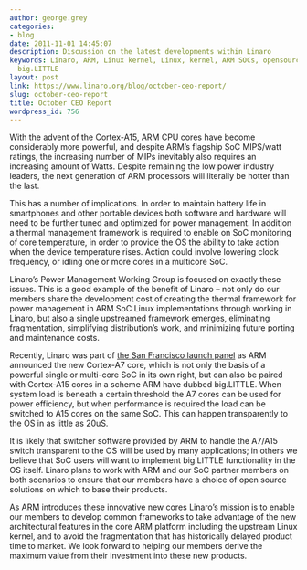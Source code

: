 ```yaml
---
author: george.grey
categories:
- blog
date: 2011-11-01 14:45:07
description: Discussion on the latest developments within Linaro
keywords: Linaro, ARM, Linux kernel, Linux, kernel, ARM SOCs, opensource, ARM Cortex,
  big.LITTLE
layout: post
link: https://www.linaro.org/blog/october-ceo-report/
slug: october-ceo-report
title: October CEO Report
wordpress_id: 756
---
```


With the advent of the Cortex-A15, ARM CPU cores have become considerably more powerful, and despite ARM’s flagship SoC MIPS/watt ratings, the increasing number of MIPs inevitably also requires an increasing amount of Watts. Despite remaining the low power industry leaders, the next generation of ARM processors will literally be hotter than the last.

This has a number of implications. In order to maintain battery life in smartphones and other portable devices both software and hardware will need to be further tuned and optimized for power management. In addition a thermal management framework is required to enable on SoC monitoring of core temperature, in order to provide the OS the ability to take action when the device temperature rises. Action could involve lowering clock frequency, or idling one or more cores in a multicore SoC.

Linaro’s Power Management Working Group is focused on exactly these issues. This is a good example of the benefit of Linaro – not only do our members share the development cost of creating the thermal framework for power management in ARM SoC Linux implementations through working in Linaro, but also a single upstreamed framework emerges, eliminating fragmentation, simplifying distribution’s work, and minimizing future porting and maintenance costs.

Recently, Linaro was part of [the San Francisco launch panel](http://www.arm.com/about/newsroom/arm-unveils-its-most-energy-efficient-application-processor-ever-with-biglittle-processing.php) as ARM announced the new Cortex-A7 core, which is not only the basis of a powerful single or multi-core SoC in its own right, but can also be paired with Cortex-A15 cores in a scheme ARM have dubbed big.LITTLE. When system load is beneath a certain threshold the A7 cores can be used for power efficiency, but when performance is required the load can be switched to A15 cores on the same SoC. This can happen transparently to the OS in as little as 20uS.

It is likely that switcher software provided by ARM to handle the A7/A15 switch transparent to the OS will be used by many applications; in others we believe that SoC users will want to implement big.LITTLE functionality in the OS itself. Linaro plans to work with ARM and our SoC partner members on both scenarios to ensure that our members have a choice of open source solutions on which to base their products.

As ARM introduces these innovative new cores Linaro’s mission is to enable our members to develop common frameworks to take advantage of the new architectural features in the core ARM platform including the upstream Linux kernel, and to avoid the fragmentation that has historically delayed product time to market. We look forward to helping our members derive the maximum value from their investment into these new products.